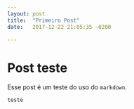 ```yaml
---
layout: post
title:  "Primeiro Post"
date:   2017-12-22 21:05:35 -0200

---
```


# Post teste

Esse post é um teste do uso do `markdown`.

```
teste
```

